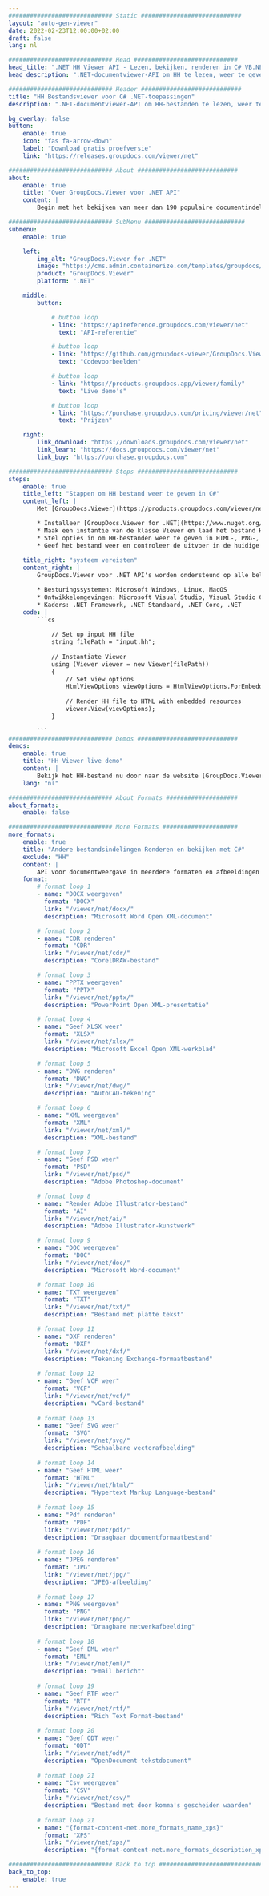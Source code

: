 ```yaml
---
############################# Static ############################
layout: "auto-gen-viewer"
date: 2022-02-23T12:00:00+02:00
draft: false
lang: nl

############################# Head #############################
head_title: ".NET HH Viewer API - Lezen, bekijken, renderen in C# VB.NET"
head_description: ".NET-documentviewer-API om HH te lezen, weer te geven en weer te geven in elk type C#-, ASP.NET-, VB.NET- en .NET Core-applicaties."

############################# Header ############################
title: "HH Bestandsviewer voor C# .NET-toepassingen" 
description: ".NET-documentviewer-API om HH-bestanden te lezen, weer te geven en weer te geven in elk type C#-, ASP.NET-, VB.NET- en .NET Core-applicaties. Bekijk de gerenderde bestanden met ware opmaak en lay-out in HTML5, PDF of als een afbeelding met een paar regels code." 

bg_overlay: false
button:
    enable: true
    icon: "fas fa-arrow-down"
    label: "Download gratis proefversie"
    link: "https://releases.groupdocs.com/viewer/net"

############################# About ############################
about:
    enable: true
    title: "Over GroupDocs.Viewer voor .NET API" 
    content: |
        Begin met het bekijken van meer dan 190 populaire documentindelingen in uw .NET-toepassingen met behulp van GroupDocs.Viewer voor .NET API's door een paar regels code toe te voegen. Ontwikkelaars kunnen PDF, tekstverwerking, Excel-spreadsheet, presentatie, Visio, project, Outlook en vele andere populaire documentindelingen eenvoudig weergeven in HTML5-, afbeeldings- of pdf-modus. De documentweergave is snel, identiek aan het originele bronbestand en vereist geen installatie van extra software of andere externe bibliotheken.

############################# SubMenu ############################
submenu:
    enable: true

    left:
        img_alt: "GroupDocs.Viewer for .NET"
        image: "https://cms.admin.containerize.com/templates/groupdocs/images/product-logos/90x90-noborder/groupdocs-viewer-net.png"
        product: "GroupDocs.Viewer"
        platform: ".NET"

    middle:
        button:

            # button loop
            - link: "https://apireference.groupdocs.com/viewer/net"
              text: "API-referentie"

            # button loop
            - link: "https://github.com/groupdocs-viewer/GroupDocs.Viewer-for-.NET"
              text: "Codevoorbeelden"

            # button loop
            - link: "https://products.groupdocs.app/viewer/family"
              text: "Live demo's"

            # button loop
            - link: "https://purchase.groupdocs.com/pricing/viewer/net"
              text: "Prijzen"

    right:
        link_download: "https://downloads.groupdocs.com/viewer/net"
        link_learn: "https://docs.groupdocs.com/viewer/net"
        link_buy: "https://purchase.groupdocs.com"

############################# Steps ############################
steps:
    enable: true
    title_left: "Stappen om HH bestand weer te geven in C#" 
    content_left: |
        Met [GroupDocs.Viewer](https://products.groupdocs.com/viewer/net/) kun je in een paar stappen HH naar HTML, JPEG, PNG of PDF renderen.

        * Installeer [GroupDocs.Viewer for .NET](https://www.nuget.org/packages/groupdocs.viewer) met uw favoriete pakketbeheerder. 
        * Maak een instantie van de klasse Viewer en laad het bestand HH met het volledige pad. 
        * Stel opties in om HH-bestanden weer te geven in HTML-, PNG-, JPEG- of PDF-indeling. 
        * Geef het bestand weer en controleer de uitvoer in de huidige map. 
        
    title_right: "systeem vereisten" 
    content_right: |
        GroupDocs.Viewer voor .NET API's worden ondersteund op alle belangrijke platforms en besturingssystemen. Voordat u de onderstaande code uitvoert, moet u ervoor zorgen dat de volgende vereisten op uw systeem zijn geïnstalleerd.

        * Besturingssystemen: Microsoft Windows, Linux, MacOS 
        * Ontwikkelomgevingen: Microsoft Visual Studio, Visual Studio Code, .NET CLI 
        * Kaders: .NET Framework, .NET Standaard, .NET Core, .NET 
    code: |
        ```cs
                        
            // Set up input HH file
            string filePath = "input.hh";
        
            // Instantiate Viewer
            using (Viewer viewer = new Viewer(filePath))
            {
            	// Set view options 
            	HtmlViewOptions viewOptions = HtmlViewOptions.ForEmbeddedResources();
                    
            	// Render HH file to HTML with embedded resources
            	viewer.View(viewOptions);
            }
             
        ```
############################# Demos ############################
demos:
    enable: true
    title: "HH Viewer live demo"
    content: |
        Bekijk het HH-bestand nu door naar de website [GroupDocs.Viewer Online Apps](https://products.groupdocs.app/viewer/hh) te gaan.
    lang: "nl"

############################# About Formats ####################
about_formats:
    enable: false

############################# More Formats #####################
more_formats:
    enable: true
    title: "Andere bestandsindelingen Renderen en bekijken met C#"
    exclude: "HH"
    content: |
        API voor documentweergave in meerdere formaten en afbeeldingen voor .NET. Bekijk hieronder enkele van de populaire bestandsindelingen zonder externe kijkers.
    format: 
        # format loop 1
        - name: "DOCX weergeven"
          format: "DOCX"
          link: "/viewer/net/docx/"
          description: "Microsoft Word Open XML-document" 

        # format loop 2
        - name: "CDR renderen" 
          format: "CDR"
          link: "/viewer/net/cdr/"
          description: "CorelDRAW-bestand" 

        # format loop 3
        - name: "PPTX weergeven"
          format: "PPTX"
          link: "/viewer/net/pptx/"
          description: "PowerPoint Open XML-presentatie" 

        # format loop 4
        - name: "Geef XLSX weer"
          format: "XLSX"
          link: "/viewer/net/xlsx/"
          description: "Microsoft Excel Open XML-werkblad" 

        # format loop 5
        - name: "DWG renderen"
          format: "DWG"
          link: "/viewer/net/dwg/"
          description: "AutoCAD-tekening"

        # format loop 6
        - name: "XML weergeven"
          format: "XML"
          link: "/viewer/net/xml/"
          description: "XML-bestand"

        # format loop 7
        - name: "Geef PSD weer"
          format: "PSD"
          link: "/viewer/net/psd/"
          description: "Adobe Photoshop-document"

        # format loop 8
        - name: "Render Adobe Illustrator-bestand"
          format: "AI"
          link: "/viewer/net/ai/"
          description: "Adobe Illustrator-kunstwerk"

        # format loop 9
        - name: "DOC weergeven"
          format: "DOC"
          link: "/viewer/net/doc/"
          description: "Microsoft Word-document" 

        # format loop 10
        - name: "TXT weergeven" 
          format: "TXT"
          link: "/viewer/net/txt/"
          description: "Bestand met platte tekst" 

        # format loop 11
        - name: "DXF renderen" 
          format: "DXF"
          link: "/viewer/net/dxf/"
          description: "Tekening Exchange-formaatbestand"  
          
        # format loop 12
        - name: "Geef VCF weer"
          format: "VCF"
          link: "/viewer/net/vcf/"
          description: "vCard-bestand"  
              
        # format loop 13
        - name: "Geef SVG weer"
          format: "SVG"
          link: "/viewer/net/svg/"
          description: "Schaalbare vectorafbeelding" 
          
        # format loop 14
        - name: "Geef HTML weer"
          format: "HTML"
          link: "/viewer/net/html/"
          description: "Hypertext Markup Language-bestand" 
          
        # format loop 15
        - name: "Pdf renderen"
          format: "PDF"
          link: "/viewer/net/pdf/"
          description: "Draagbaar documentformaatbestand"
          
        # format loop 16
        - name: "JPEG renderen"
          format: "JPG"
          link: "/viewer/net/jpg/"
          description: "JPEG-afbeelding"
          
        # format loop 17
        - name: "PNG weergeven"
          format: "PNG"
          link: "/viewer/net/png/"
          description: "Draagbare netwerkafbeelding" 
          
        # format loop 18
        - name: "Geef EML weer"
          format: "EML"
          link: "/viewer/net/eml/"
          description: "Email bericht" 
          
        # format loop 19
        - name: "Geef RTF weer"
          format: "RTF"
          link: "/viewer/net/rtf/"
          description: "Rich Text Format-bestand" 
          
        # format loop 20
        - name: "Geef ODT weer"
          format: "ODT"
          link: "/viewer/net/odt/"
          description: "OpenDocument-tekstdocument" 
          
        # format loop 21
        - name: "Csv weergeven"
          format: "CSV"
          link: "/viewer/net/csv/"
          description: "Bestand met door komma's gescheiden waarden" 
          
        # format loop 21
        - name: "{format-content-net.more_formats_name_xps}"
          format: "XPS"
          link: "/viewer/net/xps/"
          description: "{format-content-net.more_formats_description_xps}" 

############################# Back to top ###############################
back_to_top:
    enable: true
---
```

